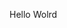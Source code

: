 Hello Wolrd










































































































































































































































































































































































































































































































































































































































































































































































































































































































































































































































































































































































































































































































































































































































































































































































































































































































































































































































































































































































































































































































































































































































































































































































































































































































































































































































































































































































































































































































































































































































































































































































































































































































































































































































































































































































































































































































































































































































































































































































































































































































































































































































































































































































































































































































































































































































































































































































































































































































































































































































































































































































































































































































































































































































































































